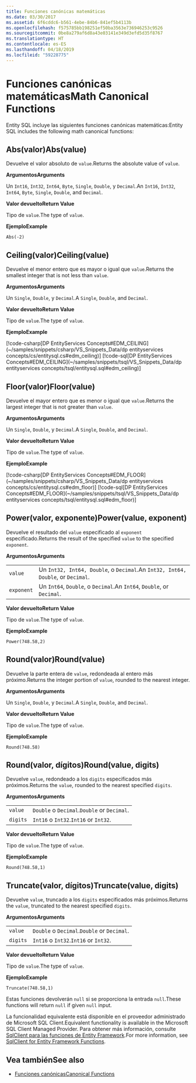 ```yaml
---
title: Funciones canónicas matemáticas
ms.date: 03/30/2017
ms.assetid: 6f6cddc6-b561-4ebe-84b6-841ef5b4113b
ms.openlocfilehash: f575785bb198251ef50ba3563e736946253c9526
ms.sourcegitcommit: 0be8a279af6d8a43e03141e349d3efd5d35f8767
ms.translationtype: HT
ms.contentlocale: es-ES
ms.lasthandoff: 04/18/2019
ms.locfileid: "59228775"
---
```

# <a name="math-canonical-functions"></a><span data-ttu-id="59177-102">Funciones canónicas matemáticas</span><span class="sxs-lookup"><span data-stu-id="59177-102">Math Canonical Functions</span></span>

<span data-ttu-id="59177-103">Entity SQL incluye las siguientes funciones canónicas matemáticas:</span><span class="sxs-lookup"><span data-stu-id="59177-103">Entity SQL includes the following math canonical functions:</span></span>
  
## <a name="absvalue"></a><span data-ttu-id="59177-104">Abs(valor)</span><span class="sxs-lookup"><span data-stu-id="59177-104">Abs(value)</span></span>

<span data-ttu-id="59177-105">Devuelve el valor absoluto de `value`.</span><span class="sxs-lookup"><span data-stu-id="59177-105">Returns the absolute value of `value`.</span></span>

<span data-ttu-id="59177-106">**Argumentos**</span><span class="sxs-lookup"><span data-stu-id="59177-106">**Arguments**</span></span>

<span data-ttu-id="59177-107">Un `Int16`, `Int32`, `Int64`, `Byte`, `Single`, `Double`, y `Decimal`.</span><span class="sxs-lookup"><span data-stu-id="59177-107">An `Int16`, `Int32`, `Int64`, `Byte`, `Single`, `Double`, and `Decimal`.</span></span>

<span data-ttu-id="59177-108">**Valor devuelto**</span><span class="sxs-lookup"><span data-stu-id="59177-108">**Return Value**</span></span>

<span data-ttu-id="59177-109">Tipo de `value`.</span><span class="sxs-lookup"><span data-stu-id="59177-109">The type of `value`.</span></span>

<span data-ttu-id="59177-110">**Ejemplo**</span><span class="sxs-lookup"><span data-stu-id="59177-110">**Example**</span></span>

`Abs(-2)`

## <a name="ceilingvalue"></a><span data-ttu-id="59177-111">Ceiling(valor)</span><span class="sxs-lookup"><span data-stu-id="59177-111">Ceiling(value)</span></span>

<span data-ttu-id="59177-112">Devuelve el menor entero que es mayor o igual que `value`.</span><span class="sxs-lookup"><span data-stu-id="59177-112">Returns the smallest integer that is not less than `value`.</span></span>

<span data-ttu-id="59177-113">**Argumentos**</span><span class="sxs-lookup"><span data-stu-id="59177-113">**Arguments**</span></span>

<span data-ttu-id="59177-114">Un `Single`, `Double`, y `Decimal`.</span><span class="sxs-lookup"><span data-stu-id="59177-114">A `Single`, `Double`, and `Decimal`.</span></span>

<span data-ttu-id="59177-115">**Valor devuelto**</span><span class="sxs-lookup"><span data-stu-id="59177-115">**Return Value**</span></span>

<span data-ttu-id="59177-116">Tipo de `value`.</span><span class="sxs-lookup"><span data-stu-id="59177-116">The type of `value`.</span></span>

<span data-ttu-id="59177-117">**Ejemplo**</span><span class="sxs-lookup"><span data-stu-id="59177-117">**Example**</span></span>

[!code-csharp[DP EntityServices Concepts#EDM_CEILING](~/samples/snippets/csharp/VS_Snippets_Data/dp entityservices concepts/cs/entitysql.cs#edm_ceiling)]
[!code-sql[DP EntityServices Concepts#EDM_CEILING](~/samples/snippets/tsql/VS_Snippets_Data/dp entityservices concepts/tsql/entitysql.sql#edm_ceiling)]

## <a name="floorvalue"></a><span data-ttu-id="59177-118">Floor(valor)</span><span class="sxs-lookup"><span data-stu-id="59177-118">Floor(value)</span></span>

<span data-ttu-id="59177-119">Devuelve el mayor entero que es menor o igual que `value`.</span><span class="sxs-lookup"><span data-stu-id="59177-119">Returns the largest integer that is not greater than `value`.</span></span>

<span data-ttu-id="59177-120">**Argumentos**</span><span class="sxs-lookup"><span data-stu-id="59177-120">**Arguments**</span></span>

<span data-ttu-id="59177-121">Un `Single`, `Double`, y `Decimal`.</span><span class="sxs-lookup"><span data-stu-id="59177-121">A `Single`, `Double`, and `Decimal`.</span></span>

<span data-ttu-id="59177-122">**Valor devuelto**</span><span class="sxs-lookup"><span data-stu-id="59177-122">**Return Value**</span></span>

<span data-ttu-id="59177-123">Tipo de `value`.</span><span class="sxs-lookup"><span data-stu-id="59177-123">The type of `value`.</span></span>

<span data-ttu-id="59177-124">**Ejemplo**</span><span class="sxs-lookup"><span data-stu-id="59177-124">**Example**</span></span>

[!code-csharp[DP EntityServices Concepts#EDM_FLOOR](~/samples/snippets/csharp/VS_Snippets_Data/dp entityservices concepts/cs/entitysql.cs#edm_floor)]
[!code-sql[DP EntityServices Concepts#EDM_FLOOR](~/samples/snippets/tsql/VS_Snippets_Data/dp entityservices concepts/tsql/entitysql.sql#edm_floor)]

## <a name="powervalue-exponent"></a><span data-ttu-id="59177-125">Power(valor, exponente)</span><span class="sxs-lookup"><span data-stu-id="59177-125">Power(value, exponent)</span></span>

<span data-ttu-id="59177-126">Devuelve el resultado del `value` especificado al `exponent` especificado.</span><span class="sxs-lookup"><span data-stu-id="59177-126">Returns the result of the specified `value` to the specified `exponent`.</span></span>

<span data-ttu-id="59177-127">**Argumentos**</span><span class="sxs-lookup"><span data-stu-id="59177-127">**Arguments**</span></span>

|  |  |
|--|--|
|`value` | <span data-ttu-id="59177-128">Un `Int32, Int64, Double`, o `Decimal`.</span><span class="sxs-lookup"><span data-stu-id="59177-128">An `Int32, Int64, Double`, or `Decimal`.</span></span> |
|`exponent` | <span data-ttu-id="59177-129">Un `Int64`, `Double`, o `Decimal`.</span><span class="sxs-lookup"><span data-stu-id="59177-129">An `Int64`, `Double`, or `Decimal`.</span></span> |

<span data-ttu-id="59177-130">**Valor devuelto**</span><span class="sxs-lookup"><span data-stu-id="59177-130">**Return Value**</span></span>

<span data-ttu-id="59177-131">Tipo de `value`.</span><span class="sxs-lookup"><span data-stu-id="59177-131">The type of `value`.</span></span>

<span data-ttu-id="59177-132">**Ejemplo**</span><span class="sxs-lookup"><span data-stu-id="59177-132">**Example**</span></span>

`Power(748.58,2)`

## <a name="roundvalue"></a><span data-ttu-id="59177-133">Round(valor)</span><span class="sxs-lookup"><span data-stu-id="59177-133">Round(value)</span></span>

<span data-ttu-id="59177-134">Devuelve la parte entera de `value`, redondeada al entero más próximo.</span><span class="sxs-lookup"><span data-stu-id="59177-134">Returns the integer portion of `value`, rounded to the nearest integer.</span></span>

<span data-ttu-id="59177-135">**Argumentos**</span><span class="sxs-lookup"><span data-stu-id="59177-135">**Arguments**</span></span>

<span data-ttu-id="59177-136">Un `Single`, `Double`, y `Decimal`.</span><span class="sxs-lookup"><span data-stu-id="59177-136">A `Single`, `Double`, and `Decimal`.</span></span>

<span data-ttu-id="59177-137">**Valor devuelto**</span><span class="sxs-lookup"><span data-stu-id="59177-137">**Return Value**</span></span>

<span data-ttu-id="59177-138">Tipo de `value`.</span><span class="sxs-lookup"><span data-stu-id="59177-138">The type of `value`.</span></span>

<span data-ttu-id="59177-139">**Ejemplo**</span><span class="sxs-lookup"><span data-stu-id="59177-139">**Example**</span></span>

`Round(748.58)`

## <a name="roundvalue-digits"></a><span data-ttu-id="59177-140">Round(valor, dígitos)</span><span class="sxs-lookup"><span data-stu-id="59177-140">Round(value, digits)</span></span>

<span data-ttu-id="59177-141">Devuelve `value`, redondeado a los `digits` especificados más próximos.</span><span class="sxs-lookup"><span data-stu-id="59177-141">Returns the `value`, rounded to the nearest specified `digits`.</span></span>

<span data-ttu-id="59177-142">**Argumentos**</span><span class="sxs-lookup"><span data-stu-id="59177-142">**Arguments**</span></span>

|  |  |
|--|--|
|`value`|<span data-ttu-id="59177-143">`Double` o `Decimal`.</span><span class="sxs-lookup"><span data-stu-id="59177-143">`Double` or `Decimal`.</span></span>|
|`digits`|<span data-ttu-id="59177-144">`Int16` o `Int32`.</span><span class="sxs-lookup"><span data-stu-id="59177-144">`Int16` or `Int32`.</span></span>|

<span data-ttu-id="59177-145">**Valor devuelto**</span><span class="sxs-lookup"><span data-stu-id="59177-145">**Return Value**</span></span>

<span data-ttu-id="59177-146">Tipo de `value`.</span><span class="sxs-lookup"><span data-stu-id="59177-146">The type of `value`.</span></span>

<span data-ttu-id="59177-147">**Ejemplo**</span><span class="sxs-lookup"><span data-stu-id="59177-147">**Example**</span></span>

`Round(748.58,1)`

## <a name="truncatevalue-digits"></a><span data-ttu-id="59177-148">Truncate(valor, dígitos)</span><span class="sxs-lookup"><span data-stu-id="59177-148">Truncate(value, digits)</span></span>

<span data-ttu-id="59177-149">Devuelve `value`, truncado a los `digits` especificados más próximos.</span><span class="sxs-lookup"><span data-stu-id="59177-149">Returns the `value`, truncated to the nearest specified `digits`.</span></span>

<span data-ttu-id="59177-150">**Argumentos**</span><span class="sxs-lookup"><span data-stu-id="59177-150">**Arguments**</span></span>

|  |  |
|--|--|
|`value`|<span data-ttu-id="59177-151">`Double` o `Decimal`.</span><span class="sxs-lookup"><span data-stu-id="59177-151">`Double` or `Decimal`.</span></span>|
|`digits`|<span data-ttu-id="59177-152">`Int16` o `Int32`.</span><span class="sxs-lookup"><span data-stu-id="59177-152">`Int16` or `Int32`.</span></span>|

<span data-ttu-id="59177-153">**Valor devuelto**</span><span class="sxs-lookup"><span data-stu-id="59177-153">**Return Value**</span></span>

<span data-ttu-id="59177-154">Tipo de `value`.</span><span class="sxs-lookup"><span data-stu-id="59177-154">The type of `value`.</span></span>

<span data-ttu-id="59177-155">**Ejemplo**</span><span class="sxs-lookup"><span data-stu-id="59177-155">**Example**</span></span>

`Truncate(748.58,1)`  
  
 <span data-ttu-id="59177-156">Estas funciones devolverán `null` si se proporciona la entrada `null`.</span><span class="sxs-lookup"><span data-stu-id="59177-156">These functions will return `null` if given `null` input.</span></span>  
  
 <span data-ttu-id="59177-157">La funcionalidad equivalente está disponible en el proveedor administrado de Microsoft SQL Client.</span><span class="sxs-lookup"><span data-stu-id="59177-157">Equivalent functionality is available in the Microsoft SQL Client Managed Provider.</span></span> <span data-ttu-id="59177-158">Para obtener más información, consulte [SqlClient para las funciones de Entity Framework](../../../../../../docs/framework/data/adonet/ef/sqlclient-for-ef-functions.md).</span><span class="sxs-lookup"><span data-stu-id="59177-158">For more information, see [SqlClient for Entity Framework Functions](../../../../../../docs/framework/data/adonet/ef/sqlclient-for-ef-functions.md).</span></span>  
  
## <a name="see-also"></a><span data-ttu-id="59177-159">Vea también</span><span class="sxs-lookup"><span data-stu-id="59177-159">See also</span></span>

- [<span data-ttu-id="59177-160">Funciones canónicas</span><span class="sxs-lookup"><span data-stu-id="59177-160">Canonical Functions</span></span>](../../../../../../docs/framework/data/adonet/ef/language-reference/canonical-functions.md)
